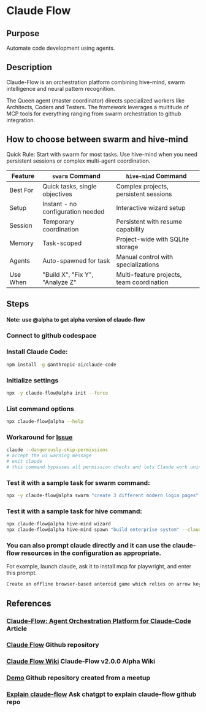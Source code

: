 # Claude Flow

## Purpose
Automate code development using agents.

## Description
Claude-Flow is an orchestration platform combining hive-mind, swarm intelligence and neural pattern recognition. 

The Queen agent (master coordinator) directs specialized workers like Architects, Coders and Testers.  The framework leverages a multitude of MCP tools for everything ranging from swarm orchestration to github integration.

## How to choose between swarm and hive-mind

Quick Rule: Start with swarm for most tasks. Use hive-mind when you need persistent sessions or complex multi-agent coordination.

| Feature    | `swarm` Command                                   | `hive-mind` Command                         |
|------------|---------------------------------------------------|---------------------------------------------|
| Best For   | Quick tasks, single objectives                    | Complex projects, persistent sessions       |
| Setup      | Instant - no configuration needed                 | Interactive wizard setup                    |
| Session    | Temporary coordination                            | Persistent with resume capability           |
| Memory     | Task-scoped                                       | Project-wide with SQLite storage            |
| Agents     | Auto-spawned for task                             | Manual control with specializations         |
| Use When   | "Build X", "Fix Y", "Analyze Z"                   | Multi-feature projects, team coordination   |


## Steps

#### Note: use @alpha to get alpha version of claude-flow

### Connect to github codespace

### Install Claude Code:

```bash
npm install -g @anthropic-ai/claude-code
```

### Initialize settings

```bash
npx -y claude-flow@alpha init --force
```

### List command options

```bash
npx claude-flow@alpha --help
```

### Workaround for [Issue](https://github.com/ruvnet/claude-code-flow/issues/62)

```bash
claude --dangerously-skip-permissions
# accept the ui warning message
# exit claude
# this command bypasses all permission checks and lets Claude work uninterrupted until completion.
```

### Test it with a sample task for swarm command:
```bash
npx -y claude-flow@alpha swarm "create 3 different modern login pages"
```

### Test it with a sample task for hive command:
```bash
npx claude-flow@alpha hive-mind wizard
npx claude-flow@alpha hive-mind spawn "build enterprise system" --claude
```

### You can also prompt claude directly and it can use the claude-flow resources in the configuration as appropriate.
For example, launch claude, ask it to install mcp for playwright, and enter this prompt.
```bash
Create an offline browser-based anteroid game which relies on arrow keys to pilot a ship destroying asteroids in the playspace. Use test driven development, use playwright to confirm the webpage renders correctly, prepare a docker image and run tests against the docker image. Launch the docker image through a local port for user testing. Spawn up to 5 agents working in parallel to work on this game.
```

## References

### [Claude-Flow: Agent Orchestration Platform for Claude-Code](https://www.linkedin.com/pulse/claude-flow-agent-orchestration-platform-claude-code-reuven-cohen-bhimc) Article
### [Claude Flow](https://github.com/ruvnet/claude-flow) Github repository
### [Claude Flow Wiki](https://github.com/ruvnet/claude-flow/wiki) Claude-Flow v2.0.0 Alpha Wiki
### [Demo](https://github.com/ruvnet/yyz-agentics-june) Github repository created from a meetup
### [Explain claude-flow](https://chatgpt.com/share/688cfa07-c0ac-8000-b41f-3ed62fd006db) Ask chatgpt to explain claude-flow github repo


